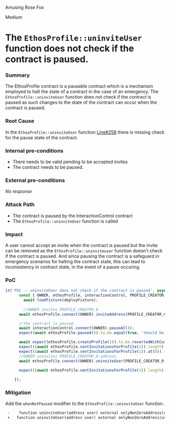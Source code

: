 Amusing Rose Fox

Medium

# The `EthosProfile::uninviteUser` function does not check if the contract is paused.

### Summary

The EthosProfile contract is a pausable contract which is a mechanism employed to halt the state of a contract in the case of an emergency. The `EthosProfile::uninviteUser` function does not check if the contract is paused as such changes to the state of the contract can occur when the contract is paused.

### Root Cause

In the `EthosProfile::uninviteUser` function [Line#258](https://github.com/sherlock-audit/2024-10-ethos-network/blob/main/ethos/packages/contracts/contracts/EthosProfile.sol#L258) there is missing check for the pause state of the contract.

### Internal pre-conditions

- There needs to be valid pending to be accepted invites
- The contract needs to be paused.

### External pre-conditions

_No response_

### Attack Path

- The contract is paused by the InteractionControl contract 
- The `EthosProfile::uninviteUser` function is called

### Impact

A user cannot accept an invite when the contract is paused but the invite can be removed as the `EthosProfile::uninviteuser` function doesn't check if the contract is paused. And since pausing the contract is a safeguard in emergency scenarios for halting the contract state, this can lead to inconsistency in contract state, in the event of a pause occuring.

### PoC

```javascript
it('POC -- uninviteUser does not check if the contract is paused', async () => {
      const { OWNER, ethosProfile, interactionControl, PROFILE_CREATOR_0 } =
        await loadFixture(deployFixture);
      
        //OWNER invites PROFILE_CREATOR_0
      await ethosProfile.connect(OWNER).inviteAddress(PROFILE_CREATOR_0.address);

      //the contract is paused.
      await interactionControl.connect(OWNER).pauseAll();
      expect(await ethosProfile.paused()).to.be.equal(true, 'should be paused');

      await expect(ethosProfile.createProfile(1)).to.be.revertedWithCustomError(ethosProfile, 'EnforcedPause');
      expect((await ethosProfile.sentInvitationsForProfile(1)).length).to.be.equal(1, "wrong length address");
      expect((await ethosProfile.sentInvitationsForProfile(1)).at(0)).to.be.equal(PROFILE_CREATOR_0.address, "wrong invite address");
      //OWNER uninvites PROFILE_CREATOR_0.address
      await ethosProfile.connect(OWNER).uninviteUser(PROFILE_CREATOR_0.address);

      expect((await ethosProfile.sentInvitationsForProfile(1)).length).to.be.equal(0, "wrong length of address");
      
    });

```

### Mitigation

Add the `whenNotPaused` modifier to the `EthosProfile::uninviteUser` function.

```diff
 -    function uninviteUser(address user) external onlyNonZeroAddress(user) {
 +   function uninviteUser(address user) external onlyNonZeroAddress(user) whenNotPaused {
```